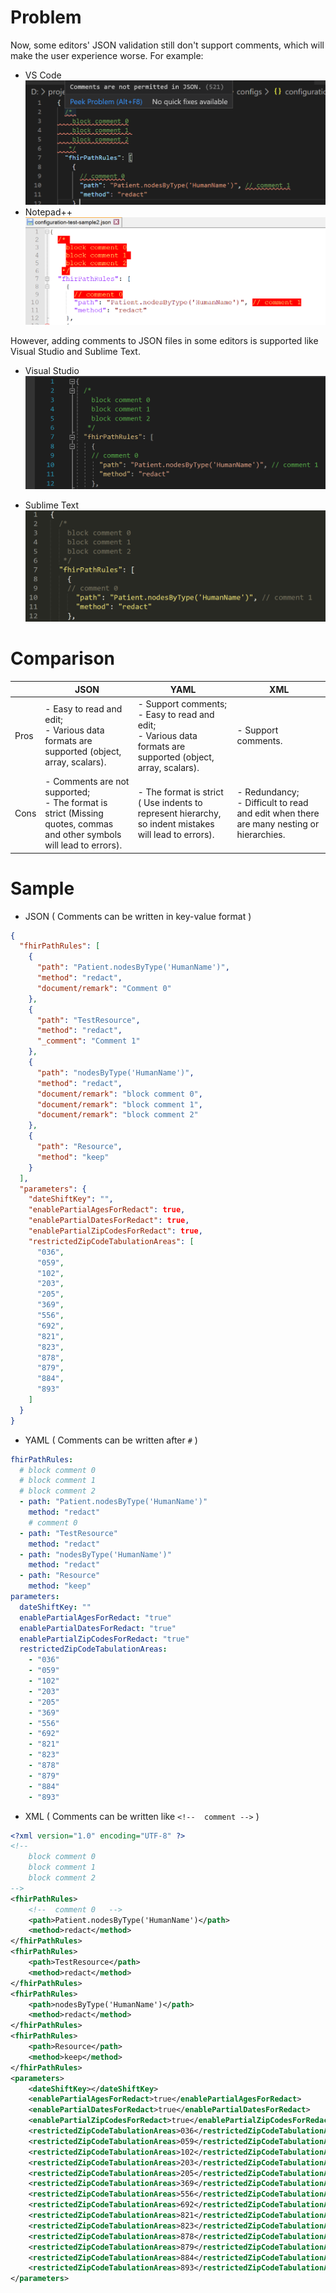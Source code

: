 # Problem
Now, some editors' JSON validation still don't support comments, which will make the user experience worse. For example:
- VS Code
![image.png](/.attachments/image-464ae237-0407-4fc6-a171-4962385beb6e.png)
- Notepad++
![image.png](/.attachments/image-42ba9f98-1c2f-4a7e-974a-e873a820b9e1.png)

However, adding comments to JSON files in some editors is supported like Visual Studio and Sublime Text. 
- Visual Studio
![image.png](/.attachments/image-892d2d89-b9ea-425f-a498-947e92e4f473.png)

- Sublime Text
![image.png](/.attachments/image-dae7ef0c-7aae-4a04-b0ae-b800c95bd69e.png)

# Comparison

|  | <center>JSON</center> | <center>YAML</center> | <center>XML</center> |
|--|--|--|--|
| Pros | - Easy  to read and edit; <br> - Various data formats are supported (object, array, scalars). | - Support comments; <br> - Easy to read and edit; <br> - Various data formats are supported (object, array, scalars).| - Support comments. |
| Cons | - Comments are not supported; <br> - The format is strict (Missing quotes, commas and other symbols will lead to errors). | - The format is strict ( Use indents to represent hierarchy, so indent mistakes will lead to errors). | - Redundancy; <br> - Difficult to read and edit when there are many nesting or hierarchies.|
# Sample
- JSON
 ( Comments can be written in key-value format )
```Json
{
  "fhirPathRules": [
    {
      "path": "Patient.nodesByType('HumanName')",
      "method": "redact",
      "document/remark": "Comment 0"
    },
    {
      "path": "TestResource",
      "method": "redact",
      "_comment": "Comment 1"
    },
    {
      "path": "nodesByType('HumanName')",
      "method": "redact",
      "document/remark": "block comment 0",
      "document/remark": "block comment 1",
      "document/remark": "block comment 2"
    },
    {
      "path": "Resource",
      "method": "keep"
    }
  ],
  "parameters": {
    "dateShiftKey": "",
    "enablePartialAgesForRedact": true,
    "enablePartialDatesForRedact": true,
    "enablePartialZipCodesForRedact": true,
    "restrictedZipCodeTabulationAreas": [
      "036",
      "059",
      "102",
      "203",
      "205",
      "369",
      "556",
      "692",
      "821",
      "823",
      "878",
      "879",
      "884",
      "893"
    ]
  }
}
```
- YAML ( Comments can be written after `#` )
```yaml
fhirPathRules: 
  # block comment 0
  # block comment 1
  # block comment 2
  - path: "Patient.nodesByType('HumanName')"
    method: "redact"
    # comment 0
  - path: "TestResource"
    method: "redact"
  - path: "nodesByType('HumanName')"
    method: "redact"
  - path: "Resource"
    method: "keep"
parameters: 
  dateShiftKey: ""
  enablePartialAgesForRedact: "true"
  enablePartialDatesForRedact: "true"
  enablePartialZipCodesForRedact: "true"
  restrictedZipCodeTabulationAreas: 
    - "036"
    - "059"
    - "102"
    - "203"
    - "205"
    - "369"
    - "556"
    - "692"
    - "821"
    - "823"
    - "878"
    - "879"
    - "884"
    - "893"
```
- XML ( Comments can be written like `<!--  comment -->` )
```xml
<?xml version="1.0" encoding="UTF-8" ?>
<!--  
    block comment 0
    block comment 1
    block comment 2
-->
<fhirPathRules>
    <!--  comment 0   -->
    <path>Patient.nodesByType('HumanName')</path> 
    <method>redact</method>
</fhirPathRules>
<fhirPathRules>
    <path>TestResource</path>
    <method>redact</method>
</fhirPathRules>
<fhirPathRules>
    <path>nodesByType('HumanName')</path>
    <method>redact</method>
</fhirPathRules>
<fhirPathRules>
    <path>Resource</path>
    <method>keep</method>
</fhirPathRules>
<parameters>
    <dateShiftKey></dateShiftKey>
    <enablePartialAgesForRedact>true</enablePartialAgesForRedact>
    <enablePartialDatesForRedact>true</enablePartialDatesForRedact>
    <enablePartialZipCodesForRedact>true</enablePartialZipCodesForRedact>
    <restrictedZipCodeTabulationAreas>036</restrictedZipCodeTabulationAreas>
    <restrictedZipCodeTabulationAreas>059</restrictedZipCodeTabulationAreas>
    <restrictedZipCodeTabulationAreas>102</restrictedZipCodeTabulationAreas>
    <restrictedZipCodeTabulationAreas>203</restrictedZipCodeTabulationAreas>
    <restrictedZipCodeTabulationAreas>205</restrictedZipCodeTabulationAreas>
    <restrictedZipCodeTabulationAreas>369</restrictedZipCodeTabulationAreas>
    <restrictedZipCodeTabulationAreas>556</restrictedZipCodeTabulationAreas>
    <restrictedZipCodeTabulationAreas>692</restrictedZipCodeTabulationAreas>
    <restrictedZipCodeTabulationAreas>821</restrictedZipCodeTabulationAreas>
    <restrictedZipCodeTabulationAreas>823</restrictedZipCodeTabulationAreas>
    <restrictedZipCodeTabulationAreas>878</restrictedZipCodeTabulationAreas>
    <restrictedZipCodeTabulationAreas>879</restrictedZipCodeTabulationAreas>
    <restrictedZipCodeTabulationAreas>884</restrictedZipCodeTabulationAreas>
    <restrictedZipCodeTabulationAreas>893</restrictedZipCodeTabulationAreas>
</parameters>
```

